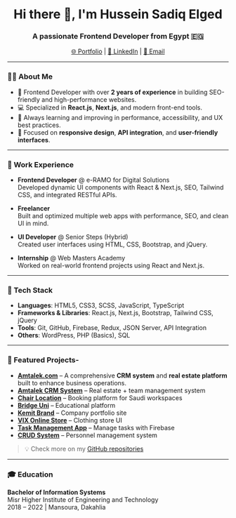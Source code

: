 <h1 align="center">Hi there 👋, I'm Hussein Sadiq Elged</h1>
<h3 align="center">A passionate Frontend Developer from Egypt 🇪🇬</h3>

<p align="center">
  <a href="https://elged194.github.io/Portfolio-HusseinSadiqElged/" target="_blank">🌐 Portfolio</a> |
  <a href="https://www.linkedin.com/in/hussein-sadiq-elged/" target="_blank">💼 LinkedIn</a> |
  <a href="mailto:elged194@gmail.com">📧 Email</a>
</p>

---

### 👨‍💻 About Me

- 🧠 Frontend Developer with over **2 years of experience** in building SEO-friendly and high-performance websites.
- 💻 Specialized in **React.js**, **Next.js**, and modern front-end tools.
- 🌱 Always learning and improving in performance, accessibility, and UX best practices.
- 🚀 Focused on **responsive design**, **API integration**, and **user-friendly interfaces**.

---

### 💼 Work Experience

- **Frontend Developer** @ e-RAMO for Digital Solutions  
  Developed dynamic UI components with React & Next.js, SEO, Tailwind CSS, and integrated RESTful APIs.

- **Freelancer**  
  Built and optimized multiple web apps with performance, SEO, and clean UI in mind.

- **UI Developer** @ Senior Steps (Hybrid)  
  Created user interfaces using HTML, CSS, Bootstrap, and jQuery.

- **Internship** @ Web Masters Academy  
  Worked on real-world frontend projects using React and Next.js.

---

### 🧰 Tech Stack

- **Languages**: HTML5, CSS3, SCSS, JavaScript, TypeScript  
- **Frameworks & Libraries**: React.js, Next.js, Bootstrap, Tailwind CSS, jQuery  
- **Tools**: Git, GitHub, Firebase, Redux, JSON Server, API Integration  
- **Others**: WordPress, PHP (Basics), SQL

---

### 🚀 Featured Projects- 
- [**Amtalek.com**](https://www.amtalek.com/en) – A comprehensive **CRM system** and **real estate platform** built to enhance business operations.  
- [**Amtalek CRM System**](https://www.amtalek.com/en) – Real estate + team management system
- [**Chair Location**](https://www.chairlocation.com/en) – Booking platform for Saudi workspaces   
- [**Bridge Uni**](https://uni-bridge.vercel.app/study-abroad) – Educational platform  
- [**Kemit Brand**](https://kemitbrand-sage.vercel.app/) – Company portfolio site  
- [**VIX Online Store**](https://elged194.github.io/VIX-Online-Store/) – Clothing store UI  
- [**Task Management App**](https://new-project-level2.web.app/) – Manage tasks with Firebase  
- [**CRUD System**](https://elged194.github.io/New-CRUD-SYSTEM/) – Personnel management system  

> 💡 Check more on my [GitHub repositories](https://github.com/elged194?tab=repositories)

---

### 🎓 Education

**Bachelor of Information Systems**  
Misr Higher Institute of Engineering and Technology  
2018 – 2022 | Mansoura, Dakahlia


